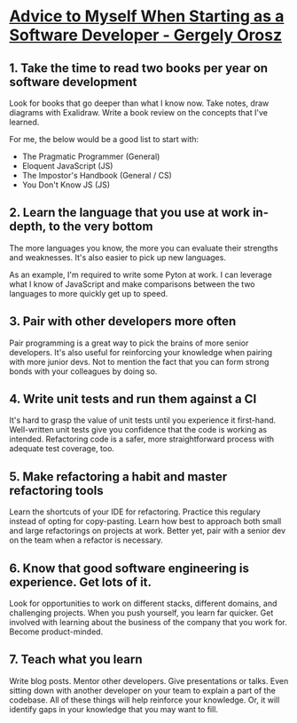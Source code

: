 # [Advice to Myself When Starting as a Software Developer - Gergely Orosz](https://blog.pragmaticengineer.com/advice-to-myself-when-starting-as-a-software-developer/)

## 1. Take the time to read two books per year on software development

Look for books that go deeper than what I know now. Take notes, draw diagrams with Exalidraw. Write a book review on the concepts that I've learned.

For me, the below would be a good list to start with:

* The Pragmatic Programmer (General)
* Eloquent JavaScript (JS)
* The Impostor's Handbook (General / CS)
* You Don't Know JS (JS)

## 2. Learn the language that you use at work in-depth, to the very bottom

The more languages you know, the more you can evaluate their strengths and weaknesses. It's also easier to pick up new languages.

As an example, I'm required to write some Pyton at work. I can leverage what I know of JavaScript and make comparisons between the two languages to more quickly get up to speed.

## 3. Pair with other developers more often

Pair programming is a great way to pick the brains of more senior developers. It's also useful for reinforcing your knowledge when pairing with more junior devs. Not to mention the fact that you can form strong bonds with your colleagues by doing so.

## 4. Write unit tests and run them against a CI

It's hard to grasp the value of unit tests until you experience it first-hand. Well-written unit tests give you confidence that the code is working as intended. Refactoring code is a safer, more straightforward process with adequate test coverage, too.

## 5. Make refactoring a habit and master refactoring tools

Learn the shortcuts of your IDE for refactoring. Practice this regulary instead of opting for copy-pasting. Learn how best to approach both small and large refactorings on projects at work. Better yet, pair with a senior dev on the team when a refactor is necessary.

## 6. Know that good software engineering is experience. Get lots of it.

Look for opportunities to work on different stacks, different domains, and challenging projects. When you push yourself, you learn far quicker. Get involved with learning about the business of the company that you work for. Become product-minded.

## 7. Teach what you learn

Write blog posts. Mentor other developers. Give presentations or talks. Even sitting down with another developer on your team to explain a part of the codebase. All of these things will help reinforce your knowledge. Or, it will identify gaps in your knowledge that you may want to fill.
